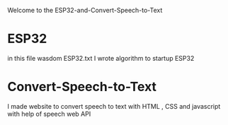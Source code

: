 Welcome to the ESP32-and-Convert-Speech-to-Text 
# ESP32 
in this file wasdom ESP32.txt I wrote algorithm to startup ESP32
# Convert-Speech-to-Text
I made website to convert speech  to text with HTML , CSS and javascript with help of speech web API
